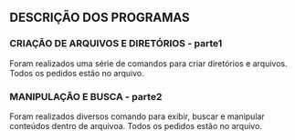 ## DESCRIÇÃO DOS PROGRAMAS

### CRIAÇÃO DE ARQUIVOS E DIRETÓRIOS - parte1
Foram realizados uma série de comandos para criar diretórios e arquivos. Todos os pedidos estão no arquivo.

### MANIPULAÇÃO E BUSCA - parte2
Foram realizados diversos comando para exibir, buscar e manipular conteúdos dentro de arquivoa. Todos os pedidos estão no arquivo.